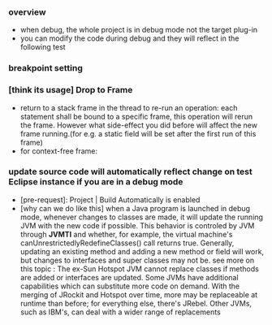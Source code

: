### overview
* when debug, the whole project is in debug mode not the target plug-in
* you can modify the code during debug and they will reflect in the following test



### breakpoint setting



### [think its usage] Drop to Frame
* return to a stack frame in the thread to re-run an operation: each statement shall be bound to a specific frame, this operation will rerun the frame. However what side-effect you did before will affect the new frame running.(for e.g. a static field will be set after the first run of this frame)
* for context-free frame: 


###  update source code will automatically reflect change on test Eclipse instance if you are in a debug mode
* [pre-request]: Project | Build Automatically is enabled
* [why can we do like this] when a Java program is launched in debug mode, whenever changes to classes are made, it will update the running JVM with the new code if possible. This behavior is controled by JVM through **JVMTI** and whether, for example, the
virtual machine's canUnrestrictedlyRedefineClasses() call returns true. Generally, updating an existing method and adding a new method or field will work, but changes to interfaces and super classes may not be. 
see more on this topic : 
The ex-Sun Hotspot JVM cannot replace classes if methods are added or
interfaces are updated. Some JVMs have additional capabilities which can
substitute more code on demand. With the merging of JRockit and Hotspot
over time, more may be replaceable at runtime than before; for everything
else, there's JRebel.
Other JVMs, such as IBM's, can deal with a wider range of replacements
